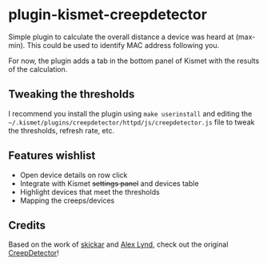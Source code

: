 # plugin-kismet-creepdetector

Simple plugin to calculate the overall distance a device was heard at (max-min). This could be used to identify MAC address following you.

For now, the plugin adds a tab in the bottom panel of Kismet with the results of the calculation.

## Tweaking the thresholds

I recommend you install the plugin using ```make userinstall``` and editing the ```~/.kismet/plugins/creepdetector/httpd/js/creepdetector.js``` file to tweak the thresholds, refresh rate, etc.

## Features wishlist

- Open device details on row click
- Integrate with Kismet ~~settings panel~~ and devices table
- Highlight devices that meet the thresholds
- Mapping the creeps/devices

## Credits

Based on the work of [skickar](https://github.com/skickar) and [Alex Lynd](https://github.com/AlexLynd), check out the original [CreepDetector](https://github.com/skickar/CreepDetector)!
